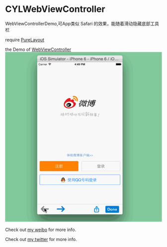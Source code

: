 # CYLWebViewController
WebViewControllerDemo,可App类似 Safari 的效果，能随着滑动隐藏底部工具栏

require  [PureLayout](https://github.com/smileyborg/PureLayout)


the Demo of [WebViewController](https://github.com/mergesort/WebViewController)
![Example screenshot](https://github.com/ChenYilong/CYLWebViewController/blob/master/webViewDemo.gif)

Check out [my weibo](http://weibo.com/luohanchenyilong/) for more info.

Check out [my twitter](https://twitter.com/stevechen1010) for more info.
